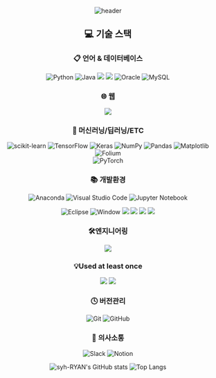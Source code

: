 <div align=center>
  
![header](https://capsule-render.vercel.app/api?type=waving&color=gradient&height=300&section=header&text=syh%20Github&fontSize=80&animation=fadeIn&fontAlignY=38&desc=&descAlignY=53&descAlign=70)

  
## 💻 기술 스택

### 📋 언어 & 데이터베이스
![Python](https://img.shields.io/badge/python-3670A0?style=for-the-badge&logo=python&logoColor=ffdd54)
![Java](https://img.shields.io/badge/java-%23ED8B00.svg?style=for-the-badge&logo=java&logoColor=white)
<img src="https://img.shields.io/badge/PostgreSQL-4169e1?style=for-the-badge&logo=PostgreSQL&logoColor=white">
<img src="https://img.shields.io/badge/MariaDB-003545?style=for-the-badge&logo=MariaDB&logoColor=white">
![Oracle](https://img.shields.io/badge/Oracle-F80000?style=for-the-badge&logo=oracle&logoColor=white)
![MySQL](https://img.shields.io/badge/mysql-%2300f.svg?style=for-the-badge&logo=mysql&logoColor=white)

### 🌐 웹
<img src="https://img.shields.io/badge/Django-092E20?style=for-the-badge&logo=Django&logoColor=white">

### 🤖 머신러닝/딥러닝/ETC
![scikit-learn](https://img.shields.io/badge/scikit--learn-%23F7931E.svg?style=for-the-badge&logo=scikit-learn&logoColor=white)
![TensorFlow](https://img.shields.io/badge/TensorFlow-%23FF6F00.svg?style=for-the-badge&logo=TensorFlow&logoColor=white)
![Keras](https://img.shields.io/badge/Keras-%23D00000.svg?style=for-the-badge&logo=Keras&logoColor=white)
![NumPy](https://img.shields.io/badge/numpy-%23013243.svg?style=for-the-badge&logo=numpy&logoColor=white)
![Pandas](https://img.shields.io/badge/pandas-%23150458.svg?style=for-the-badge&logo=pandas&logoColor=white)
![Matplotlib](https://img.shields.io/badge/Matplotlib-%23ffffff.svg?style=for-the-badge&logo=Matplotlib&logoColor=black)
![Folium](https://img.shields.io/badge/Folium-%23ffffff.svg?style=for-the-badge&logo=Folium&logoColor=black)   
 ![PyTorch](https://img.shields.io/badge/PyTorch-%23EE4C2C.svg?style=for-the-badge&logo=PyTorch&logoColor=white)  

### 📚 개발환경
![Anaconda](https://img.shields.io/badge/Anaconda-%2344A833.svg?style=for-the-badge&logo=anaconda&logoColor=white)
![Visual Studio Code](https://img.shields.io/badge/Visual%20Studio%20Code-0078d7.svg?style=for-the-badge&logo=visual-studio-code&logoColor=white)
![Jupyter Notebook](https://img.shields.io/badge/jupyter-%23FA0F00.svg?style=for-the-badge&logo=jupyter&logoColor=white)

![Eclipse](https://img.shields.io/badge/Eclipse-FE7A16.svg?style=for-the-badge&logo=Eclipse&logoColor=white)
![Window](https://img.shields.io/badge/Windows-0078D6.svg?style=for-the-badge&logo=Windows&logoColor=white)
<img src="https://img.shields.io/badge/Ubuntu-E95420?style=for-the-badge&logo=Ubuntu&logoColor=white">
<img src="https://img.shields.io/badge/Amazone EC2-FF9900?style=for-the-badge&logo=Amazone EC2&logoColor=white">
<img src="https://img.shields.io/badge/Amazone RDS-527FFF?style=for-the-badge&logo=Amazone RDS&logoColor=white">
<img src="https://img.shields.io/badge/Amazone S3-569A31?style=for-the-badge&logo=Amazone S3&logoColor=white">


### 🛠엔지니어링
<img src="https://img.shields.io/badge/Apache Airflow-017CEE?style=for-the-badge&logo=Apache Airflow&logoColor=white">

### 💡Used at least once
<img src="https://img.shields.io/badge/Apache Hadoop-66CCFF?style=for-the-badge&logo=Apache Hadoop&logoColor=white">
<img src="https://img.shields.io/badge/apachespark-E25A1C?style=for-the-badge&logo=apachespark&logoColor=white">

### 🕓 버전관리
![Git](https://img.shields.io/badge/git-%23F05033.svg?style=for-the-badge&logo=git&logoColor=white)
![GitHub](https://img.shields.io/badge/github-%23121011.svg?style=for-the-badge&logo=github&logoColor=white)   

### 💬 의사소통
![Slack](https://img.shields.io/badge/Slack-4A154B?style=for-the-badge&logo=slack&logoColor=white)
![Notion](https://img.shields.io/badge/Notion-%23000000.svg?style=for-the-badge&logo=notion&logoColor=white)



  ![syh-RYAN's GitHub stats](https://github-readme-stats.vercel.app/api?username=syh-RYAN&show_icons=true&theme=radical)  ![Top Langs](https://github-readme-stats.vercel.app/api/top-langs/?username=syh-RYAN&show_icons=true&theme=radical)
  

